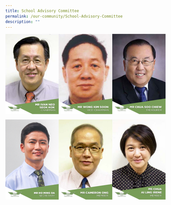 ```yaml
---
title: School Advisory Committee
permalink: /our-community/School-Advisory-Committee
description: ""
---
```

<img src="/images/IVAN%20NEO%20CHAIRMAN.jpeg" 
     style="width:33%;float:left"><img src="/images/WONG%20KIM%20SOON%20VICE%20CHAIR.jpeg" 
     style="width:33%;float:left"><img src="/images/CHUA%20SOO%20CHIEW%20TREASURER.jpeg" 
     style="width:33%">
		 
<img src="/images/mr%20ho%20ming%20da%20secretary.jpeg" 
     style="width:33%;float:left"><img src="/images/CAMERON%20ONG.jpeg" 
     style="width:33%;float:left"><img src="/images/CHUA%20AI%20LING.jpeg" 
     style="width:33%">